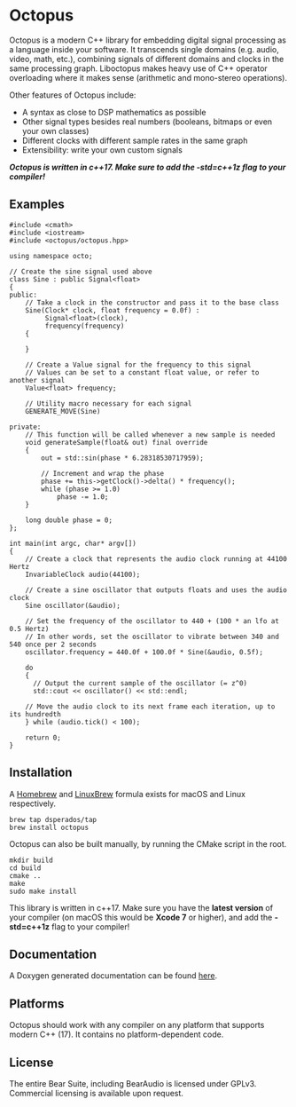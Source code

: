# Octopus

Octopus is a modern C++ library for embedding digital signal processing as a language inside your software. It transcends single domains (e.g. audio, video, math, etc.), combining signals of different domains and clocks in the same processing graph. Liboctopus makes heavy use of C++ operator overloading where it makes sense (arithmetic and mono-stereo operations).

Other features of Octopus include:

 - A syntax as close to DSP mathematics as possible
 - Other signal types besides real numbers (booleans, bitmaps or even your own classes)
 - Different clocks with different sample rates in the same graph
 - Extensibility: write your own custom signals
 
***Octopus is written in c++17. Make sure to add the -std=c++1z flag to your compiler!***

## Examples

```
#include <cmath>
#include <iostream>
#include <octopus/octopus.hpp>

using namespace octo;

// Create the sine signal used above
class Sine : public Signal<float>
{
public:
	// Take a clock in the constructor and pass it to the base class
	Sine(Clock* clock, float frequency = 0.0f) :
	     Signal<float>(clock),
	     frequency(frequency)
	{

	}
    
	// Create a Value signal for the frequency to this signal
	// Values can be set to a constant float value, or refer to another signal
	Value<float> frequency;
	
	// Utility macro necessary for each signal
	GENERATE_MOVE(Sine)
    
private:
	// This function will be called whenever a new sample is needed
	void generateSample(float& out) final override
	{
		out = std::sin(phase * 6.28318530717959);

		// Increment and wrap the phase
		phase += this->getClock()->delta() * frequency();
		while (phase >= 1.0)
			phase -= 1.0;
	}

	long double phase = 0;
};

int main(int argc, char* argv[])
{
	// Create a clock that represents the audio clock running at 44100 Hertz
	InvariableClock audio(44100);

	// Create a sine oscillator that outputs floats and uses the audio clock
	Sine oscillator(&audio);

	// Set the frequency of the oscillator to 440 + (100 * an lfo at 0.5 Hertz)
	// In other words, set the oscillator to vibrate between 340 and 540 once per 2 seconds
	oscillator.frequency = 440.0f + 100.0f * Sine(&audio, 0.5f);

	do
	{
	  // Output the current sample of the oscillator (= z^0)
	  std::cout << oscillator() << std::endl;

	// Move the audio clock to its next frame each iteration, up to its hundredth
	} while (audio.tick() < 100);
	
	return 0;
}
```


## Installation

A [Homebrew](http://brew.sh) and [LinuxBrew](http://linuxbrew.sh) formula exists for macOS and Linux respectively.

```
brew tap dsperados/tap
brew install octopus
```

Octopus can also be built manually, by running the CMake script in the root.

```
mkdir build
cd build
cmake ..
make
sudo make install
```

This library is written in c++17. Make sure you have the **latest version** of your compiler (on macOS this would be **Xcode 7** or higher), and add the **-std=c++1z** flag to your compiler!

## Documentation

A Doxygen generated documentation can be found [here](http://api.dsperados.com/octopus).

## Platforms

Octopus should work with any compiler on any platform that supports modern C++ (17). It contains no platform-dependent code.

## License

The entire Bear Suite, including BearAudio is licensed under GPLv3. Commercial licensing is available upon request.

